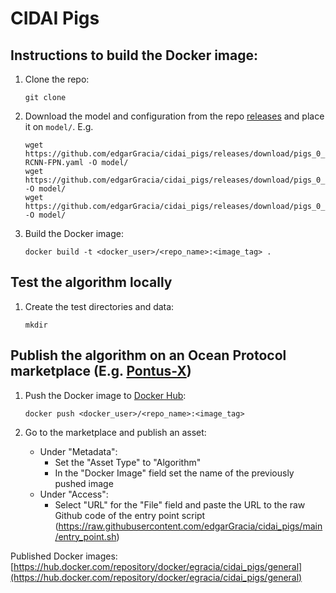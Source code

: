 # CIDAI Pigs

## Instructions to build the Docker image:
1. Clone the repo:
    
    ```git clone ```
2. Download the model and configuration from the repo [releases]() and place it on ```model/```. E.g.

    ```
    wget https://github.com/edgarGracia/cidai_pigs/releases/download/pigs_0_all_det2/Base-RCNN-FPN.yaml -O model/
    wget https://github.com/edgarGracia/cidai_pigs/releases/download/pigs_0_all_det2/config.yaml -O model/
    wget https://github.com/edgarGracia/cidai_pigs/releases/download/pigs_0_all_det2/model.pth -O model/
    ```

3. Build the Docker image:

    ```docker build -t <docker_user>/<repo_name>:<image_tag> .```

## Test the algorithm locally
1. Create the test directories and data:

    ```mkdir ```

## Publish the algorithm on an Ocean Protocol marketplace (E.g. [Pontus-X](https://portal.pontus-x.eu/))
1. Push the Docker image to [Docker Hub](https://hub.docker.com/):

    ```docker push <docker_user>/<repo_name>:<image_tag>```

2. Go to the marketplace and publish an asset:
    - Under "Metadata":
        - Set the "Asset Type" to "Algorithm"
        - In the "Docker Image" field set the name of the previously pushed image
    - Under "Access":
        - Select "URL" for the "File" field and paste the URL to the raw Github code of the entry point script (https://raw.githubusercontent.com/edgarGracia/cidai_pigs/main/entry_point.sh)




Published Docker images: [https://hub.docker.com/repository/docker/egracia/cidai_pigs/general](https://hub.docker.com/repository/docker/egracia/cidai_pigs/general)

